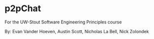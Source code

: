 # p2pChat
For the UW-Stout Software Engineering Principles course

By: Evan Vander Hoeven, Austin Scott, Nicholas La Bell, Nick Zolondek